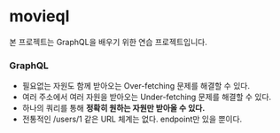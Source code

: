 # movieql

본 프로젝트는 GraphQL을 배우기 위한 연습 프로젝트입니다.

### GraphQL

* 필요없는 자원도 함께 받아오는 Over-fetching 문제를 해결할 수 있다.
* 여러 주소에서 여러 자원을 받아오는 Under-fetching 문제를 해결할 수 있다.
* 하나의 쿼리를 통해 **정확히 원하는 자원만 받아올 수 있다.**
* 전통적인 /users/1 같은 URL 체계는 없다. endpoint만 있을 뿐이다.

